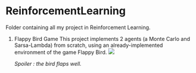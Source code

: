 # ReinforcementLearning
Folder containing all my project in Reinforcement Learning.


1. Flappy Bird Game
   This project implements 2 agents (a Monte Carlo and Sarsa-Lambda) from scratch, using an already-implemented environment of the game Flappy Bird.
   ![](https://github.com/omeurer/ReinforcementLearning/expected_sarsa_infinite_play.gif)
   
   *Spoiler : the bird flaps well.*
